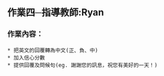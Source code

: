 ## 作業四─指導教師:Ryan
### 作業內容：
    * 把英文的回覆轉為中文(正、負、中)
    * 加入信心分數
    * 提供回覆及問候句(eg. 謝謝您的訊息，祝您有美好的一天！)